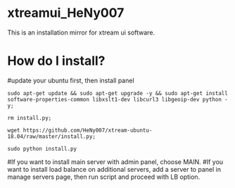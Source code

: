 <h1>xtreamui_HeNy007</h1>
This is an installation mirror for xtream ui software.

<h1>How do I install?</h1>
#update your ubuntu first, then install panel

```
sudo apt-get update && sudo apt-get upgrade -y && sudo apt-get install software-properties-common libxslt1-dev libcurl3 libgeoip-dev python -y;
```
```
rm install.py; 
```
```
wget https://github.com/HeNy007/xtream-ubuntu-18.04/raw/master/install.py;
```
```
sudo python install.py
```

#If you want to install main server with admin panel, choose MAIN.
#If you want to install load balance on additional servers, add a server to panel in manage servers page, then run script and proceed with LB option.



